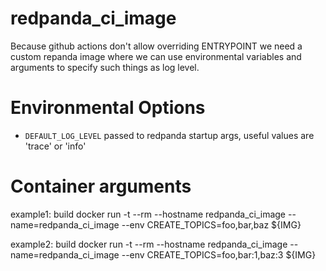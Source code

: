 # redpanda_ci_image

Because github actions don't allow overriding ENTRYPOINT we need a custom repanda image where we can use environmental variables and arguments to specify such things as log level. 

# Environmental Options

* `DEFAULT_LOG_LEVEL` passed to redpanda startup args, useful values are 'trace' or 'info' 

# Container arguments 



example1: build
	docker run -t --rm --hostname redpanda_ci_image --name=redpanda_ci_image --env CREATE_TOPICS=foo,bar,baz ${IMG}


example2: build
	docker run -t --rm --hostname redpanda_ci_image --name=redpanda_ci_image --env CREATE_TOPICS=foo,bar:1,baz:3 ${IMG}


